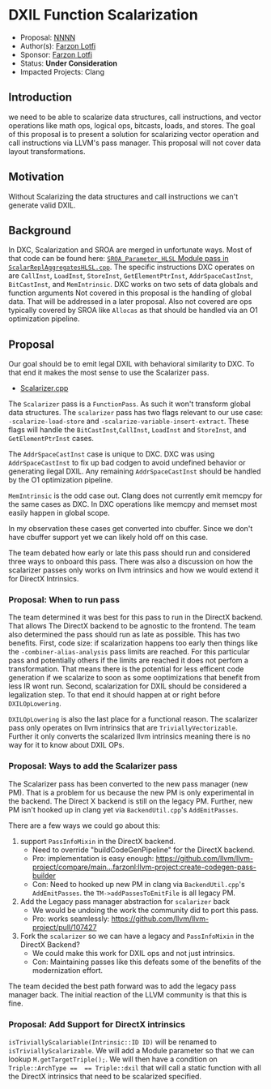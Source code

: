 # DXIL Function Scalarization

* Proposal: [NNNN](NNNN-DXIL-Scalarization.md)
* Author(s): [Farzon Lotfi](https://github.com/farzonl)
* Sponsor: [Farzon Lotfi](https://github.com/farzonl)
* Status: **Under Consideration**
* Impacted Projects: Clang

## Introduction

we need to be able to scalarize data structures, call instructions, and vector
operations like math ops, logical ops, bitcasts, loads, and stores. The goal of
 this proposal is to present a solution for scalarizing vector operation and
 call instructions via LLVM's pass manager. This proposal will not cover data
 layout transformations.

## Motivation

Without Scalarizing the data structures and call instructions we can't generate
valid DXIL.

## Background

In DXC, Scalarization and SROA are merged in unfortunate ways. Most of that
code can be found here: [`SROA_Parameter_HLSL` Module pass in `ScalarReplAggregatesHLSL.cpp`](https://github.com/microsoft/DirectXShaderCompiler/blob/main/lib/Transforms/Scalar/ScalarReplAggregatesHLSL.cpp#L4263).
The specific instructions DXC operates on are `CallInst`, `LoadInst`,
`StoreInst`, `GetElementPtrInst`, `AddrSpaceCastInst`, `BitCastInst`, and
`MemIntrinsic`. DXC works on two sets of data globals and function arguments
Not covered in this proposal is the handling of  global data. That will be
addressed in a later proposal. Also not covered are ops typically covered by
SROA like `Allocas` as that should be handled via an O1 optimization pipeline.

## Proposal

Our goal should be to emit legal DXIL with behavioral similarity to DXC. To
that end it makes the most sense to use the Scalarizer pass.

* [Scalarizer.cpp](https://github.com/llvm/llvm-project/blob/main/llvm/lib/Transforms/Scalar/Scalarizer.cpp)

The `Scalarizer` pass is a `FunctionPass`. As such it won't transform global 
data structures. The `scalarizer` pass has two flags relevant to our use case: 
`-scalarize-load-store` and `-scalarize-variable-insert-extract`. These flags 
will handle the `BitCastInst`,`CallInst`, `LoadInst` and `StoreInst`, and 
`GetElementPtrInst` cases.

The `AddrSpaceCastInst` case is unique to DXC. DXC was using `AddrSpaceCastInst` 
to fix up bad codgen to avoid undefined behavior or generating ilegal DXIL. 
Any remaining `AddrSpaceCastInst` should be handled by the O1 optimization
pipeline.

`MemIntrinsic` is the odd case out. Clang does not currently emit memcpy for
the same cases as DXC. In DXC operations like memcpy and memset most easily 
happen in global scope.

In my observation these cases get converted into cbuffer. Since we don't have
cbuffer support yet we can likely hold off on this case.

The team debated how early or late this pass should run and considered three
ways to onboard this pass. There was also a discussion on how the scalarizer
passes only works on llvm intrinsics and how we would extend it for DirectX
Intrinsics.

### Proposal: When to run pass

The team determined it was best for this pass to run in the DirectX backend.
That allows The DirectX backend to be agnostic to the frontend.
The team also determined the pass should run as late as possible. This has two
benefits. First, code size: if scalarization happens too early then things like
the `-combiner-alias-analysis` pass limits are reached. For this particular 
pass and potentially others if the limits are reached it does not perfom a 
transformation. That means there is the potential for less efficent code 
generation if we scalarize to soon as some ooptimizations that benefit from 
less IR wont run. Second, scalarization for DXIL should be considered a 
legalization step. To that end it should happen at or right before
`DXILOpLowering`.

`DXILOpLowering` is also the last place for a functional reason. The scalarizer
pass only operates on llvm intrinsics that are `TriviallyVectorizable`. Further
it only converts the scalarized llvm intrinsics meaning there is no way for it
to know about DXIL OPs.

### Proposal: Ways to add the Scalarizer pass
The Scalarizer pass has been converted to the new pass manager (new PM). That
is a problem for us because the new PM is only experimental in the backend.
The Direct X backend is still on the legacy PM. Further, new PM isn't
hooked up in clang yet via `BackendUtil.cpp`'s `AddEmitPasses`.

There are a few ways we could go about this:

1. support `PassInfoMixin` in the DirectX backend.
   * Need to override "buildCodeGenPipeline" for the DirectX backend.
   * Pro: implementation is easy enough: https://github.com/llvm/llvm-project/compare/main...farzonl:llvm-project:create-codegen-pass-builder
   * Con: Need to hooked up new PM in clang via `BackendUtil.cpp`'s
     `AddEmitPasses`. the `TM->addPassesToEmitFile` is all legacy PM.
2. Add the Legacy pass manager abstraction for `scalarizer` back
   * We would be undoing the work the community did to port this pass.
   * Pro: works seamlessly: https://github.com/llvm/llvm-project/pull/107427
3. Fork the `scalarizer` so we can have a legacy and `PassInfoMixin` in the
   DirectX Backend?
   * We could make this work for DXIL ops and not just intrinsics.
   * Con: Maintaining passes like this defeats some of the benefits of the
     modernization effort.

The team decided the best path forward was to add the legacy pass manager back.
The initial reaction of the LLVM community is that this is fine.

### Proposal: Add Support for DirectX intrinsics

`isTriviallyScalariable(Intrinsic::ID ID)` will be renamed to `isTriviallyScalarizable`.
We will add a Module parameter so that we can lookup `M.getTargetTriple();`.
We will then have a condition on `Triple::ArchType ==  == Triple::dxil` that
will call a static function with all the DirectX intrinsics that need to be
scalarized specified.
